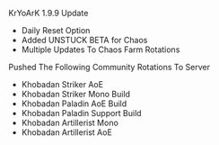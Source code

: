 KrYoArK 1.9.9 Update


+ Daily Reset Option
+ Added UNSTUCK BETA for Chaos
+ Multiple Updates To Chaos Farm Rotations


Pushed The Following Community Rotations To Server

+ Khobadan Striker AoE
+ Khobadan Striker Mono Build
+ Khobadan Paladin AoE Build
+ Khobadan Paladin Support Build
+ Khobadan Artillerist Mono
+ Khobadan Artillerist AoE
